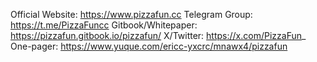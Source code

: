 Official Website: https://www.pizzafun.cc
Telegram Group: https://t.me/PizzaFuncc
Gitbook/Whitepaper: https://pizzafun.gitbook.io/pizzafun/
X/Twitter: https://x.com/PizzaFun_
One-pager: https://www.yuque.com/ericc-yxcrc/mnawx4/pizzafun
